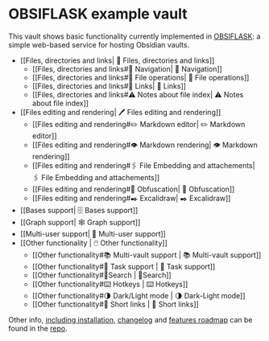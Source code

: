 # OBSIFLASK example vault

This vault shows basic functionality currently implemented in [OBSIFLASK](https://github.com/bahleg/OBSIFLASK): a simple web-based service for hosting Obsidian vaults.

* [[Files, directories and links| 📄 Files, directories and links]]
  - [[Files, directories and links#📁 Navigation| 📁 Navigation]]
  - [[Files, directories and links#📄 File operations| 📄 File operations]]
  - [[Files, directories and links#🔗 Links| 🔗 Links]]
  - [[Files, directories and links#⚠️ Notes about file index| ⚠️  Notes about file index]]
* [[Files editing and rendering| 🖊️ Files editing and rendering]]
  - [[Files editing and rendering#✏️ Markdown editor| ✏️ Markdown editor]]
  - [[Files editing and rendering#👁️ Markdown rendering| 👁️ Markdown rendering]]
  - [[Files editing and rendering#🖇️ File Embedding and attachements| 🖇️ File Embedding and attachements]]
  - [[Files editing and rendering#🥸 Obfuscation| 🥸 Obfuscation]]
  - [[Files editing and rendering#✒️ Excalidraw| ✒️ Excalidraw]]
* [[Bases support| 🗄️ Bases support]]
* [[Graph support| 🕸 Graph support]]
* [[Multi-user support| 👥 Multi-user support]] 
* [[Other functionality | 🖱️ Other functionality]]
  - [[Other functionality#📚 Multi-vault support | 📚 Multi-vault support]]
  - [[Other functionality#📝 Task support | 📝 Task support]]
  - [[Other functionality#🔎Search | 🔎Search]]
  - [[Other functionality#⌨️ Hotkeys | ⌨️ Hotkeys]]
  - [[Other functionality#🌗 Dark/Light mode | 🌗 Dark-Light mode]]
  - [[Other functionality#🔖 Short links | 🔖 Short links]]


Other info, [including installation](https://github.com/bahleg/OBSIFLASK?tab=readme-ov-file#-getting-started),
[changelog](https://github.com/bahleg/OBSIFLASK/blob/main/changelog.md) and [features roadmap](https://github.com/bahleg/OBSIFLASK/blob/main/roadmap.md) can be found in the [repo](https://github.com/bahleg/OBSIFLASK). 
